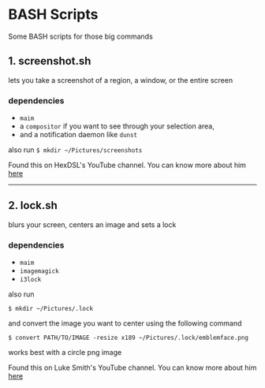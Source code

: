 # BASH Scripts

Some BASH scripts for those big commands

## 1. screenshot.sh
lets you take a screenshot of a region, a window, or the entire screen
### dependencies
+ `maim` 
+ a `compositor` if you want to see through your selection area, 
+ and a notification daemon like `dunst`

also run
      `$ mkdir ~/Pictures/screenshots`
      
Found this on HexDSL's YouTube channel. You can know more about him [here](http://www.hexdsl.co.uk/)
     
     
----


## 2. lock.sh 
blurs your screen, centers an image and sets a lock
### dependencies
+ `maim`
+ `imagemagick`
+ `i3lock`

also run

`$ mkdir ~/Pictures/.lock`



and convert the image you want to center using the following command

`$ convert PATH/TO/IMAGE -resize x189 ~/Pictures/.lock/emblemface.png`

works best with a circle png image

Found this on Luke Smith's YouTube channel. You can know more about him [here](www.lukesmith.xyz)
